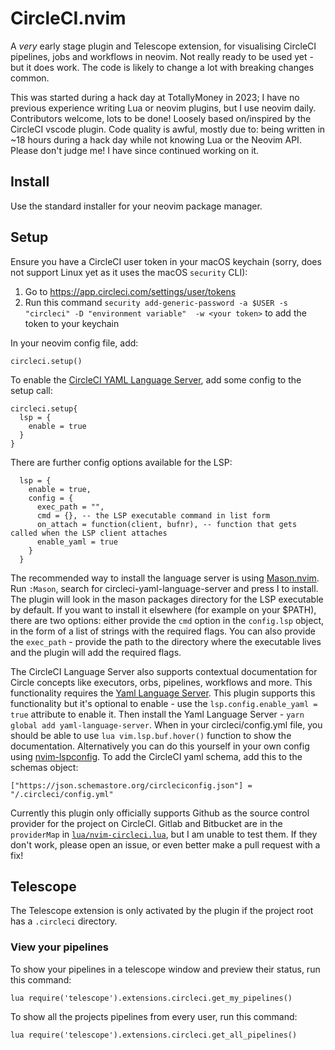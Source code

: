 # CircleCI.nvim

A _very_ early stage plugin and Telescope extension, for visualising CircleCI pipelines, jobs and workflows in neovim. Not really ready to be used yet - but it does work. The code is likely to change a lot with breaking changes common.

This was started during a hack day at TotallyMoney in 2023; I have no previous experience writing Lua or neovim plugins, but I use neovim daily. Contributors welcome, lots to be done! Loosely based on/inspired by the CircleCI vscode plugin. Code quality is awful, mostly due to: being written in ~18 hours during a hack day while not knowing Lua or the Neovim API. Please don't judge me! I have since continued working on it.

## Install
Use the standard installer for your neovim package manager.

## Setup
Ensure you have a CircleCI user token in your macOS keychain (sorry, does not support Linux yet as it uses the macOS `security` CLI):
1. Go to https://app.circleci.com/settings/user/tokens
2. Run this command `security add-generic-password -a $USER -s "circleci" -D "environment variable"  -w <your token>` to add the token to your keychain

In your neovim config file, add:
```
circleci.setup()
```

To enable the [CircleCI YAML Language Server](https://github.com/CircleCI-Public/circleci-yaml-language-server), add some config to the setup call:
```
circleci.setup{
  lsp = {
    enable = true
  }
}
```
There are further config options available for the LSP:
```
  lsp = {
    enable = true,
    config = {
      exec_path = "",
      cmd = {}, -- the LSP executable command in list form
      on_attach = function(client, bufnr), -- function that gets called when the LSP client attaches
      enable_yaml = true
    }
  }
```
The recommended way to install the language server is using [Mason.nvim](https://github.com/williamboman/mason.nvim). Run `:Mason`, search for circleci-yaml-language-server and press I to install. The plugin will look in the mason packages directory for the LSP executable by default.
If you want to install it elsewhere (for example on your $PATH), there are two options: either provide the `cmd` option in the `config.lsp` object, in the form of a list of strings with the required flags. You can also provide the `exec_path` - provide the path to the directory where the executable lives and the plugin will add the required flags.

The CircleCI Language Server also supports contextual documentation for Circle concepts like executors, orbs, pipelines, workflows and more. This functionality requires the [Yaml Language Server](https://github.com/redhat-developer/yaml-language-server). This plugin supports this functionality but it's optional to enable - use the `lsp.config.enable_yaml = true` attribute to enable it. Then install the Yaml Language Server - `yarn global add yaml-language-server`. When in your circleci/config.yml file, you should be able to use `lua vim.lsp.buf.hover()` function to show the documentation.
Alternatively you can do this yourself in your own config using [nvim-lspconfig](https://github.com/neovim/nvim-lspconfig/blob/master/doc/server_configurations.md#yamlls). To add the CircleCI yaml schema, add this to the schemas object:
```
["https://json.schemastore.org/circleciconfig.json"] = "/.circleci/config.yml"
```

Currently this plugin only officially supports Github as the source control provider for the project on CircleCI. Gitlab and Bitbucket are in the `providerMap` in [`lua/nvim-circleci.lua`](https://github.com/tomoakley/circleci.nvim/blob/main/lua/nvim-circleci.lua), but I am unable to test them. If they don't work, please open an issue, or even better make a pull request with a fix!

## Telescope
The Telescope extension is only activated by the plugin if the project root has a `.circleci` directory.

### View your pipelines
To show your pipelines in a telescope window and preview their status, run this command:
```
lua require('telescope').extensions.circleci.get_my_pipelines()
```
To show all the projects pipelines from every user, run this command:
```
lua require('telescope').extensions.circleci.get_all_pipelines()
```


